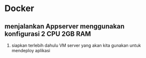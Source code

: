 # Docker

## menjalankan Appserver menggunakan konfigurasi 2 CPU 2GB RAM

1. siapkan terlebih dahulu VM server yang akan kita gunakan untuk mendeploy aplikasi

